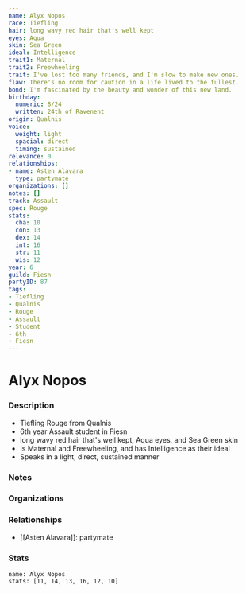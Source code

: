 ```yaml
---
name: Alyx Nopos
race: Tiefling
hair: long wavy red hair that's well kept
eyes: Aqua
skin: Sea Green
ideal: Intelligence
trait1: Maternal
trait2: Freewheeling
trait: I've lost too many friends, and I'm slow to make new ones.
flaw: There's no room for caution in a life lived to the fullest.
bond: I'm fascinated by the beauty and wonder of this new land.
birthday:
  numeric: 8/24
  written: 24th of Ravenent
origin: Qualnis
voice:
  weight: light
  spacial: direct
  timing: sustained
relevance: 0
relationships:
- name: Asten Alavara
  type: partymate
organizations: []
notes: []
track: Assault
spec: Rouge
stats:
  cha: 10
  con: 13
  dex: 14
  int: 16
  str: 11
  wis: 12
year: 6
guild: Fiesn
partyID: 87
tags:
- Tiefling
- Qualnis
- Rouge
- Assault
- Student
- 6th
- Fiesn
---
```

# Alyx Nopos
### Description
- Tiefling Rouge from Qualnis
- 6th year Assault student in Fiesn
- long wavy red hair that's well kept, Aqua eyes, and Sea Green skin
- Is Maternal and Freewheeling, and has Intelligence as their ideal
- Speaks in a light, direct, sustained manner

### Notes

### Organizations

### Relationships
- [[Asten Alavara]]: partymate

### Stats
```statblock
name: Alyx Nopos
stats: [11, 14, 13, 16, 12, 10]
```